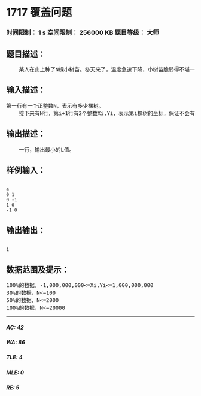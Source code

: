 # 1717 覆盖问题   
### 时间限制： 1 s     空间限制： 256000 KB     题目等级： 大师  
## 题目描述：  

<pre>
    某人在山上种了N棵小树苗。冬天来了，温度急速下降，小树苗脆弱得不堪一击，于是树主人想用一些塑料薄膜把这些小树遮盖起来，经过一番长久的思考，他决定 用3个L*L的正方形塑料薄膜将小树遮起来。我们不妨将山建立一个平面直角坐标系，设第i棵小树的坐标为（Xi,Yi），3个L*L的正方形的边要求平行 与坐标轴，一个点如果在正方形的边界上，也算作被覆盖。当然，我们希望塑料薄膜面积越小越好，即求L最小值。
</pre>
  
  
## 输入描述：  

<pre>
第一行有一个正整数N，表示有多少棵树。
    接下来有N行，第i+1行有2个整数Xi,Yi，表示第i棵树的坐标，保证不会有2个树的坐标相同
</pre>
  
  
## 输出描述：  

<pre>
    一行，输出最小的L值。
</pre>
  
  
## 样例输入：  

<pre><code>
4
0 1
0 -1
1 0
-1 0
</code></pre>
  
  
## 输出输出：  

<pre><code>
1
</code></pre>
  
  
## 数据范围及提示：  

<pre>
100%的数据，-1,000,000,000<=Xi,Yi<=1,000,000,000
30%的数据，N<=100
50%的数据，N<=2000
100%的数据，N<=20000
</pre>
  
  
***  

##### AC: 42  
##### WA: 86  
##### TLE: 4  
##### MLE: 0  
##### RE: 5  
